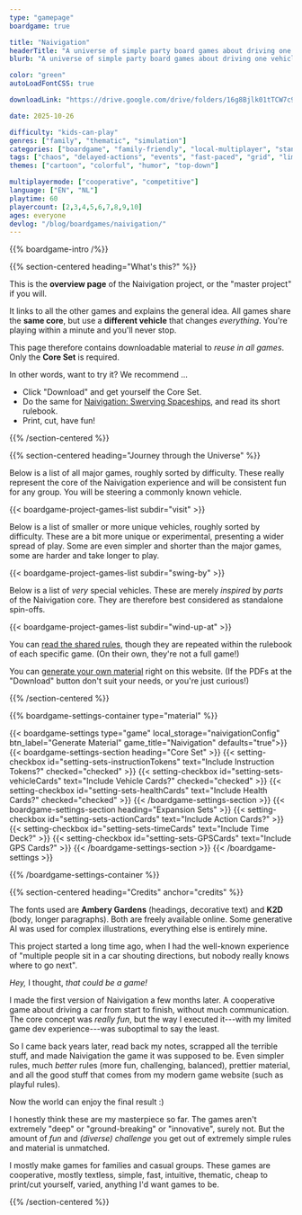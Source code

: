```yaml
---
type: "gamepage"
boardgame: true

title: "Naivigation"
headerTitle: "A universe of simple party board games about driving one vehicle together."
blurb: "A universe of simple party board games about driving one vehicle together, at the same time, without crashing too much."

color: "green"
autoLoadFontCSS: true

downloadLink: "https://drive.google.com/drive/folders/16g8Bjlk01tTCW7c9qQVd-LzrkwfBM_de"

date: 2025-10-26

difficulty: "kids-can-play"
genres: ["family", "thematic", "simulation"]
categories: ["boardgame", "family-friendly", "local-multiplayer", "standard"]
tags: ["chaos", "delayed-actions", "events", "fast-paced", "grid", "limited-communication", "logic", "memory", "modular", "movement", "orientation", "shared-map", "sudden-death", "team-based", "transportation", "turn-based", "variable-setup", "vehicle-simulation"]
themes: ["cartoon", "colorful", "humor", "top-down"]

multiplayermode: ["cooperative", "competitive"]
language: ["EN", "NL"]
playtime: 60
playercount: [2,3,4,5,6,7,8,9,10]
ages: everyone
devlog: "/blog/boardgames/naivigation/"
---
```


{{% boardgame-intro /%}}

{{% section-centered heading="What's this?" %}}

This is the **overview page** of the Naivigation project, or the "master project" if you will. 

It links to all the other games and explains the general idea. All games share the **same core**, but use a **different vehicle** that changes _everything_. You're playing within a minute and you'll never stop.

This page therefore contains downloadable material to _reuse in all games_. Only the **Core Set** is required. 

In other words, want to try it? We recommend ...
* Click "Download" and get yourself the Core Set.
* Do the same for [Naivigation: Swerving Spaceships](/naivigation/visit/swerving-spaceships/), and read its short rulebook.
* Print, cut, have fun!

{{% /section-centered %}}

{{% section-centered heading="Journey through the Universe" %}}

Below is a list of all major games, roughly sorted by difficulty. These really represent the core of the Naivigation experience and will be consistent fun for any group. You will be steering a commonly known vehicle.

{{< boardgame-project-games-list subdir="visit" >}}

<!---
* Swerving Spaceships (Space) weightProject = 10
* Frightening Flights (Airplane) weightProject = 20
* Singing Sails (Ship) weightProject = 30
* Crashing Cars (Car) weightProject = 40
* Troublesome Trains (Train) weightProject = 50
--->

Below is a list of smaller or more unique vehicles, roughly sorted by difficulty. These are a bit more unique or experimental, presenting a wider spread of play. Some are even simpler and shorter than the major games, some are harder and take longer to play.

{{< boardgame-project-games-list subdir="swing-by" >}}

<!---
* Suspicious Submarines (Submarine) weightProject = 10
* ??
--->

Below is a list of _very_ special vehicles. These are merely _inspired_ by _parts_ of the Naivigation core. They are therefore best considered as standalone spin-offs.

{{< boardgame-project-games-list subdir="wind-up-at" >}}

You can [read the shared rules](rules), though they are repeated within the rulebook of each specific game. (On their own, they're not a full game!)

You can [generate your own material](#material) right on this website. (If the PDFs at the "Download" button don't suit your needs, or you're just curious!)

{{% /section-centered %}}

{{% boardgame-settings-container type="material" %}}

{{< boardgame-settings type="game" local_storage="naivigationConfig" btn_label="Generate Material" game_title="Naivigation" defaults="true">}}
  {{< boardgame-settings-section heading="Core Set" >}}
    {{< setting-checkbox id="setting-sets-instructionTokens" text="Include Instruction Tokens?" checked="checked" >}}
    {{< setting-checkbox id="setting-sets-vehicleCards" text="Include Vehicle Cards?" checked="checked" >}}
    {{< setting-checkbox id="setting-sets-healthCards" text="Include Health Cards?" checked="checked" >}}
  {{< /boardgame-settings-section >}}
  {{< boardgame-settings-section heading="Expansion Sets" >}}
    {{< setting-checkbox id="setting-sets-actionCards" text="Include Action Cards?" >}}
    {{< setting-checkbox id="setting-sets-timeCards" text="Include Time Deck?" >}}
    {{< setting-checkbox id="setting-sets-GPSCards" text="Include GPS Cards?" >}}
  {{< /boardgame-settings-section >}}
{{< /boardgame-settings >}}

{{% /boardgame-settings-container %}}

{{% section-centered heading="Credits" anchor="credits" %}}

The fonts used are **Ambery Gardens** (headings, decorative text) and **K2D** (body, longer paragraphs). Both are freely available online. Some generative AI was used for complex illustrations, everything else is entirely mine.

This project started a long time ago, when I had the well-known experience of "multiple people sit in a car shouting directions, but nobody really knows where to go next".

_Hey,_ I thought, _that could be a game!_

I made the first version of Naivigation a few months later. A cooperative game about driving a car from start to finish, without much communication. The core concept was _really fun_, but the way I executed it---with my limited game dev experience---was suboptimal to say the least.

So I came back years later, read back my notes, scrapped all the terrible stuff, and made Naivigation the game it was supposed to be. Even simpler rules, much _better_ rules (more fun, challenging, balanced), prettier material, and all the good stuff that comes from my modern game website (such as playful rules).

Now the world can enjoy the final result :)

I honestly think these are my masterpiece so far. The games aren't extremely "deep" or "ground-breaking" or "innovative", surely not. But the amount of _fun_ and _(diverse) challenge_ you get out of extremely simple rules and material is unmatched. 

I mostly make games for families and casual groups. These games are cooperative, mostly textless, simple, fast, intuitive, thematic, cheap to print/cut yourself, varied, anything I'd want games to be.

{{% /section-centered %}}